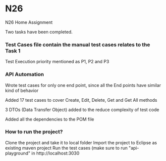 # N26
N26 Home Assignment

Two tasks have been completed.

### Test Cases file contain the manual test cases relates to the Task 1
Test Execution priority mentioned as P1, P2 and P3

### API Automation
Wrote test cases for only one end point, since all the End points have similar kind of behavior

Added 17 test cases to cover Create, Edit, Delete, Get and Get All methods

3 DTOs (Data Transfer Object) added to the reduce complexity of test code

Added all the dependencies to the POM file

### How to run the project?
Clone the project and take it to local folder
Import the project to Eclipse as existing maven project
Run the test cases
(make sure to run "api-playground" in http://localhost:3030

